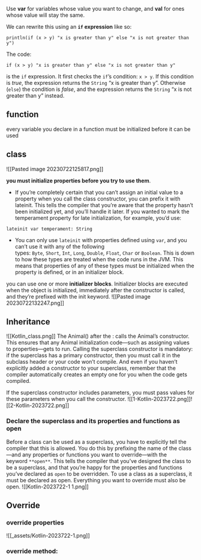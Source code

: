Use **var** for variables whose value you want to change, and **val** for ones whose value will stay the same.

We can rewrite this using an **`if` expression** like so:
```
println(if (x > y) "x is greater than y" else "x is not greater than y")
```

The code:
```
if (x > y) "x is greater than y" else "x is not greater than y"
```
is the `if` expression. It first checks the `if`’s condition: `x > y`. If this condition is _true_, the expression returns the `String` “x is greater than y”. Otherwise (`else`) the condition is _false_, and the expression returns the `String` “x is not greater than y” instead.

## function
every variable you declare in a function must be initialized before it can be used

## class
![[Pasted image 20230722125817.png]]

**you must initialize properties before you try to use them**.
- If you’re completely certain that you can’t assign an initial value to a property when you call the class constructor, you can prefix it with lateinit. This tells the compiler that you’re aware that the property hasn’t been initialized yet, and you’ll handle it later. If you wanted to mark the temperament property for late initialization, for example, you’d use:
```
lateinit var temperament: String
```
- You can only use `lateinit` with properties defined using `var`, and you can’t use it with any of the following types: `Byte`, `Short`, `Int`, `Long`, `Double`, `Float`, `Char` or `Boolean`. This is down to how these types are treated when the code runs in the JVM. This means that properties of any of these types must be initialized when the property is defined, or in an initializer block.

you can use one or more **initializer blocks**. Initializer blocks are executed when the object is initialized, immediately after the constructor is called, and they’re prefixed with the init keyword.
![[Pasted image 20230722132247.png]]

## Inheritance
![[Kotlin_class.png]]
The Animal() after the : calls the Animal’s constructor. This ensures that any Animal initialization code—such as assigning values to properties—gets to run. Calling the superclass constructor is mandatory: if the superclass has a primary constructor, then you must call it in the subclass header or your code won’t compile. And even if you haven’t explicitly added a constructor to your superclass, remember that the compiler automatically creates an empty one for you when the code gets compiled.

If the superclass constructor includes parameters, you must pass values for these parameters when you call the constructor.
![[1-Kotlin-2023722.png]]![[2-Kotlin-2023722.png]]
### Declare the superclass and its properties and functions as open
Before a class can be used as a superclass, you have to explicitly tell the compiler that this is allowed. You do this by prefixing the name of the class—and any properties or functions you want to override—with the keyword `**open**`. This tells the compiler that you’ve designed the class to be a superclass, and that you’re happy for the properties and functions you’ve declared as `open` to be overridden.
To use a class as a superclass, it must be declared as open. Everything you want to override must also be open.
![[Kotlin-2023722-1 1.png]]

## Override
### override properties
![[_assets/Kotlin-2023722-1.png]]
### override method: